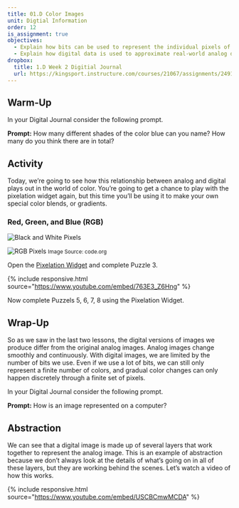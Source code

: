 ```yaml
---
title: 01.D Color Images
unit: Digtial Information
order: 12
is_assignment: true
objectives:
  - Explain how bits can be used to represent the individual pixels of a color image
  - Explain how digital data is used to approximate real-world analog data
dropbox:
  title: 1.D Week 2 Digitial Journal
  url: https://kingsport.instructure.com/courses/21067/assignments/249176
---
```


## Warm-Up

In your Digital Journal consider the following prompt.

**Prompt:** How many different shades of the color blue can you name? How many do you think there are in total?

## Activity

Today, we’re going to see how this relationship between analog and digital plays out in the world of color. You’re going to get a chance to play with the pixelation widget again, but this time you’ll be using it to make your own special color blends, or gradients.

### Red, Green, and Blue (RGB)

![Black and White Pixels](https://images.code.org/95cf43cf3465480ceda6c6e06ec77136-image-1564715410740.PNG)

![RGB Pixels](https://images.code.org/d7789b5d611a6c7fe989ded5627379c0-image-1564715455251.PNG)
<small>Image Source: code.org</small>

Open the [Pixelation Widget](https://studio.code.org/s/csp1-2020/stage/8/puzzle/3) and complete Puzzle 3.

{% include responsive.html source="https://www.youtube.com/embed/763E3_Z6Hng" %}

Now complete Puzzels 5, 6, 7, 8 using the Pixelation Widget.

## Wrap-Up

So as we saw in the last two lessons, the digital versions of images we produce differ from the original analog images. Analog images change smoothly and continuously. With digital images, we are limited by the number of bits we use. Even if we use a lot of bits, we can still only represent a finite number of colors, and gradual color changes can only happen discretely through a finite set of pixels.

In your Digital Journal consider the following prompt.

**Prompt:** How is an image represented on a computer?

## Abstraction

We can see that a digital image is made up of several layers that work together to represent the analog image. This is an example of abstraction because we don’t always look at the details of what’s going on in all of these layers, but they are working behind the scenes. Let’s watch a video of how this works.

{% include responsive.html source="https://www.youtube.com/embed/USCBCmwMCDA" %}
